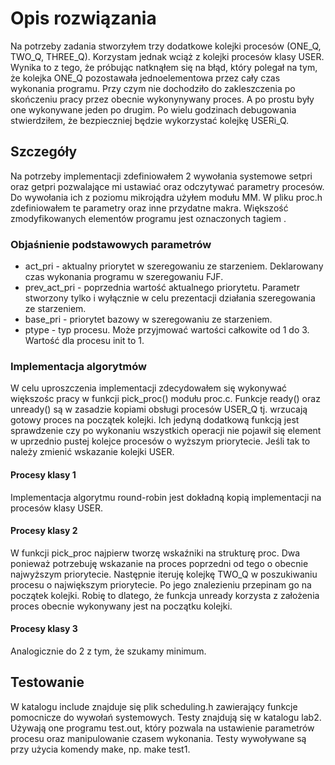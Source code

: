 # Opis rozwiązania
Na potrzeby zadania stworzyłem trzy dodatkowe kolejki procesów (ONE_Q, TWO_Q, THREE_Q). Korzystam jednak wciąż z kolejki procesów klasy USER. Wynika to z tego, że próbując natknąłem się na błąd, który polegał na tym, że kolejka ONE_Q pozostawała jednoelementowa przez cały czas wykonania programu. Przy czym nie dochodziło do zakleszczenia po skończeniu pracy przez obecnie wykonynywany proces. A po prostu były one wykonywane jeden po drugim. Po wielu godzinach debugowania stwierdziłem, że bezpieczniej będzie wykorzystać kolejkę USERi_Q.

## Szczegóły
Na potrzeby implementacji zdefiniowałem 2 wywołania systemowe setpri oraz getpri pozwalające mi ustawiać oraz odczytywać parametry procesów.
Do wywołania ich z poziomu mikrojądra użyłem modułu MM.
W pliku proc.h zdefiniowałem te parametry oraz inne przydatne makra. Większość zmodyfikowanych elementów programu jest oznaczonych tagiem <modified>.
### Objaśnienie podstawowych parametrów
* act_pri - aktualny priorytet w szeregowaniu ze starzeniem. Deklarowany czas wykonania programu w szeregowaniu FJF.
* prev_act_pri - poprzednia wartość aktualnego priorytetu. Parametr stworzony tylko i wyłącznie w celu prezentacji działania szeregowania ze starzeniem.
* base_pri - priorytet bazowy w szeregowaniu ze starzeniem.
* ptype - typ procesu. Może przyjmować wartości całkowite od 1 do 3. Wartość dla procesu init to 1.

### Implementacja algorytmów
W celu uproszczenia implementacji zdecydowałem się wykonywać większośc pracy w funkcji pick_proc() modułu proc.c.
Funkcje ready() oraz unready() są w zasadzie kopiami obsługi procesów USER_Q tj. wrzucają gotowy proces na początek kolejki. Ich jedyną dodatkową funkcją jest sprawdzenie czy po wykonaniu wszystkich operacji nie pojawił się element w uprzednio pustej kolejce procesów o wyższym priorytecie. Jeśli tak to należy zmienić wskazanie kolejki USER.

#### Procesy klasy 1
Implementacja algorytmu round-robin jest dokładną kopią implementacji na procesów klasy USER.

#### Procesy klasy 2
W funkcji pick_proc najpierw tworzę wskaźniki na strukturę proc. Dwa ponieważ potrzebuję wskazanie na proces poprzedni od tego o obecnie najwyższym priorytecie. Następnie iteruję kolejkę TWO_Q w poszukiwaniu procesu o największym priorytecie. Po jego znalezieniu przepinam go na początek kolejki. Robię to dlatego, że funkcja unready korzysta z założenia proces obecnie wykonywany jest na początku kolejki.

#### Procesy klasy 3
Analogicznie do 2 z tym, że szukamy minimum.

## Testowanie
W katalogu include znajduje się plik scheduling.h zawierający funkcje pomocnicze do wywołań systemowych.
Testy znajdują się w katalogu lab2. Używają one programu test.out, który pozwala na ustawienie parametrów procesu oraz manipulowanie czasem wykonania.
Testy wywoływane są przy użycia komendy make, np. make test1.
